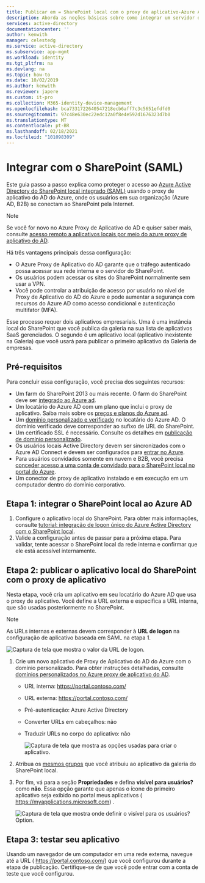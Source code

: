 ```yaml
---
title: Publicar em = SharePoint local com o proxy de aplicativo-Azure AD
description: Aborda as noções básicas sobre como integrar um servidor do SharePoint local com o Azure Proxy de Aplicativo do AD para SAML.
services: active-directory
documentationcenter: ''
author: kenwith
manager: celestedg
ms.service: active-directory
ms.subservice: app-mgmt
ms.workload: identity
ms.tgt_pltfrm: na
ms.devlang: na
ms.topic: how-to
ms.date: 10/02/2019
ms.author: kenwith
ms.reviewer: japere
ms.custom: it-pro
ms.collection: M365-identity-device-management
ms.openlocfilehash: bca7331722640547218ecb6aff7c3c5651efdfd0
ms.sourcegitcommit: 97c48e630ec22edc12a0f8e4e592d1676323d7b0
ms.translationtype: MT
ms.contentlocale: pt-BR
ms.lasthandoff: 02/18/2021
ms.locfileid: "101098309"
---
```

# <a name="integrate-with-sharepoint-saml"></a>Integrar com o SharePoint (SAML)

Este guia passo a passo explica como proteger o acesso ao [Azure Active Directory do SharePoint local integrado (SAML)](https://docs.microsoft.com/azure/active-directory/saas-apps/sharepoint-on-premises-tutorial) usando o proxy de aplicativo do AD do Azure, onde os usuários em sua organização (Azure AD, B2B) se conectam ao SharePoint pela Internet.

> [!NOTE] 
> Se você for novo no Azure Proxy de Aplicativo do AD e quiser saber mais, consulte [acesso remoto a aplicativos locais por meio do azure proxy de aplicativo do AD](https://docs.microsoft.com/azure/active-directory/manage-apps/application-proxy).

Há três vantagens principais dessa configuração:

- O Azure Proxy de Aplicativo do AD garante que o tráfego autenticado possa acessar sua rede interna e o servidor do SharePoint.
- Os usuários podem acessar os sites do SharePoint normalmente sem usar a VPN.
- Você pode controlar a atribuição de acesso por usuário no nível de Proxy de Aplicativo do AD do Azure e pode aumentar a segurança com recursos do Azure AD como acesso condicional e autenticação multifator (MFA).

Esse processo requer dois aplicativos empresariais. Uma é uma instância local do SharePoint que você publica da galeria na sua lista de aplicativos SaaS gerenciados. O segundo é um aplicativo local (aplicativo inexistente na Galeria) que você usará para publicar o primeiro aplicativo da Galeria de empresas.

## <a name="prerequisites"></a>Pré-requisitos

Para concluir essa configuração, você precisa dos seguintes recursos:
 - Um farm do SharePoint 2013 ou mais recente. O farm do SharePoint deve ser [integrado ao Azure ad](https://docs.microsoft.com/azure/active-directory/saas-apps/sharepoint-on-premises-tutorial).
 - Um locatário do Azure AD com um plano que inclui o proxy de aplicativo. Saiba mais sobre os [preços e planos do Azure ad](https://azure.microsoft.com/pricing/details/active-directory/).
 - Um [domínio personalizado e verificado](https://docs.microsoft.com/azure/active-directory/fundamentals/add-custom-domain) no locatário do Azure AD. O domínio verificado deve corresponder ao sufixo de URL do SharePoint.
 - Um certificado SSL é necessário. Consulte os detalhes em [publicação de domínio personalizado](https://docs.microsoft.com/azure/active-directory/manage-apps/application-proxy-configure-custom-domain).
 - Os usuários locais Active Directory devem ser sincronizados com o Azure AD Connect e devem ser configurados para [entrar no Azure](https://docs.microsoft.com/azure/active-directory/hybrid/plan-connect-user-signin). 
 - Para usuários convidados somente em nuvem e B2B, você precisa [conceder acesso a uma conta de convidado para o SharePoint local no portal do Azure](https://docs.microsoft.com/azure/active-directory/saas-apps/sharepoint-on-premises-tutorial#grant-access-to-a-guest-account-to-sharepoint-on-premises-in-the-azure-portal).
 - Um conector de proxy de aplicativo instalado e em execução em um computador dentro do domínio corporativo.


## <a name="step-1-integrate-sharepoint-on-premises-with-azure-ad"></a>Etapa 1: integrar o SharePoint local ao Azure AD 

1. Configure o aplicativo local do SharePoint. Para obter mais informações, consulte [tutorial: integração de logon único do Azure Active Directory com o SharePoint local](https://docs.microsoft.com/azure/active-directory/saas-apps/sharepoint-on-premises-tutorial).
2. Valide a configuração antes de passar para a próxima etapa. Para validar, tente acessar o SharePoint local da rede interna e confirmar que ele está acessível internamente. 


## <a name="step-2-publish-the-sharepoint-on-premises-application-with-application-proxy"></a>Etapa 2: publicar o aplicativo local do SharePoint com o proxy de aplicativo

Nesta etapa, você cria um aplicativo em seu locatário do Azure AD que usa o proxy de aplicativo. Você define a URL externa e especifica a URL interna, que são usadas posteriormente no SharePoint.

> [!NOTE] 
> As URLs internas e externas devem corresponder à **URL de logon** na configuração de aplicativo baseada em SAML na etapa 1.

   ![Captura de tela que mostra o valor da URL de logon.](./media/application-proxy-integrate-with-sharepoint-server/sso-url-saml.png)


 1. Crie um novo aplicativo de Proxy de Aplicativo do AD do Azure com o domínio personalizado. Para obter instruções detalhadas, consulte [domínios personalizados no Azure proxy de aplicativo do AD](https://docs.microsoft.com/azure/active-directory/manage-apps/application-proxy-configure-custom-domain).

    - URL interna: https://portal.contoso.com/
    - URL externa: https://portal.contoso.com/
    - Pré-autenticação: Azure Active Directory
    - Converter URLs em cabeçalhos: não
    - Traduzir URLs no corpo do aplicativo: não

        ![Captura de tela que mostra as opções usadas para criar o aplicativo.](./media/application-proxy-integrate-with-sharepoint-server/create-application-azure-active-directory.png)

2. Atribua os [mesmos grupos](https://docs.microsoft.com/azure/active-directory/saas-apps/sharepoint-on-premises-tutorial#create-an-azure-ad-security-group-in-the-azure-portal) que você atribuiu ao aplicativo da galeria do SharePoint local.

3. Por fim, vá para a seção **Propriedades** e defina **visível para usuários?** como **não**. Essa opção garante que apenas o ícone do primeiro aplicativo seja exibido no portal meus aplicativos ( https://myapplications.microsoft.com) .

   ![Captura de tela que mostra onde definir o visível para os usuários? Option.](./media/application-proxy-integrate-with-sharepoint-server/configure-properties.png)
 
## <a name="step-3-test-your-application"></a>Etapa 3: testar seu aplicativo

Usando um navegador de um computador em uma rede externa, navegue até a URL ( https://portal.contoso.com/) que você configurou durante a etapa de publicação. Certifique-se de que você pode entrar com a conta de teste que você configurou.


